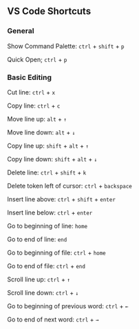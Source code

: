 ## VS Code Shortcuts

### General

Show Command Palette: `ctrl` + `shift` + `p`

Quick Open; `ctrl` + `p`

### Basic Editing

Cut line: `ctrl` + `x`

Copy line: `ctrl` + `c`

Move line up: `alt` + `↑`

Move line down: `alt` + `↓`

Copy line up: `shift` + `alt` + `↑`

Copy line down: `shift` + `alt` + `↓`

Delete line: `ctrl` + `shift` + `k`

Delete token left of cursor: `ctrl` + `backspace`

Insert line above: `ctrl` + `shift` + `enter`

Insert line below: `ctrl` + `enter`

Go to beginning of line: `home`

Go to end of line: `end`

Go to beginning of file: `ctrl` + `home`

Go to end of file: `ctrl` + `end`

Scroll line up: `ctrl` + `↑`

Scroll line down: `ctrl` + `↓`

Go to beginning of previous word: `ctrl` + `←`

Go to end of next word: `ctrl` + `→`
